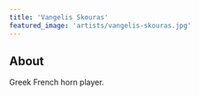 ```yaml
---
title: 'Vangelis Skouras'
featured_image: 'artists/vangelis-skouras.jpg'
---
```


## About

Greek French horn player.
